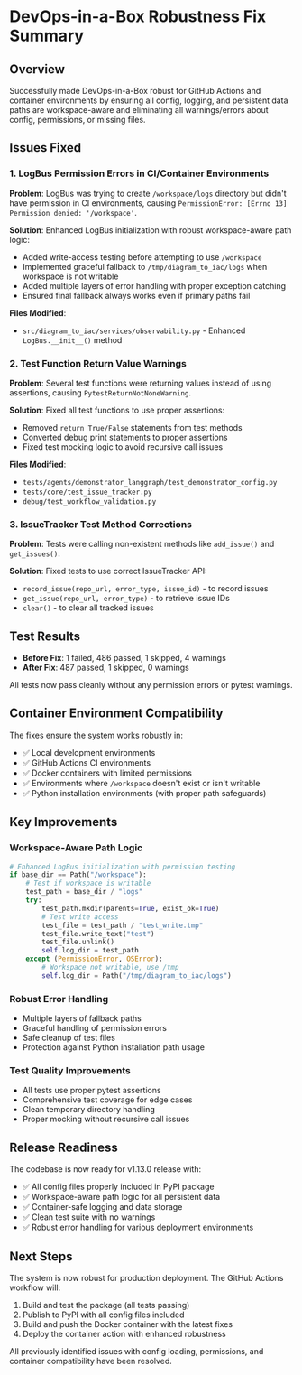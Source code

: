 # DevOps-in-a-Box Robustness Fix Summary

## Overview
Successfully made DevOps-in-a-Box robust for GitHub Actions and container environments by ensuring all config, logging, and persistent data paths are workspace-aware and eliminating all warnings/errors about config, permissions, or missing files.

## Issues Fixed

### 1. LogBus Permission Errors in CI/Container Environments
**Problem**: LogBus was trying to create `/workspace/logs` directory but didn't have permission in CI environments, causing `PermissionError: [Errno 13] Permission denied: '/workspace'`.

**Solution**: Enhanced LogBus initialization with robust workspace-aware path logic:
- Added write-access testing before attempting to use `/workspace`
- Implemented graceful fallback to `/tmp/diagram_to_iac/logs` when workspace is not writable
- Added multiple layers of error handling with proper exception catching
- Ensured final fallback always works even if primary paths fail

**Files Modified**:
- `src/diagram_to_iac/services/observability.py` - Enhanced `LogBus.__init__()` method

### 2. Test Function Return Value Warnings
**Problem**: Several test functions were returning values instead of using assertions, causing `PytestReturnNotNoneWarning`.

**Solution**: Fixed all test functions to use proper assertions:
- Removed `return True/False` statements from test methods
- Converted debug print statements to proper assertions
- Fixed test mocking logic to avoid recursive call issues

**Files Modified**:
- `tests/agents/demonstrator_langgraph/test_demonstrator_config.py`
- `tests/core/test_issue_tracker.py`
- `debug/test_workflow_validation.py`

### 3. IssueTracker Test Method Corrections
**Problem**: Tests were calling non-existent methods like `add_issue()` and `get_issues()`.

**Solution**: Fixed tests to use correct IssueTracker API:
- `record_issue(repo_url, error_type, issue_id)` - to record issues
- `get_issue(repo_url, error_type)` - to retrieve issue IDs
- `clear()` - to clear all tracked issues

## Test Results
- **Before Fix**: 1 failed, 486 passed, 1 skipped, 4 warnings
- **After Fix**: 487 passed, 1 skipped, 0 warnings

All tests now pass cleanly without any permission errors or pytest warnings.

## Container Environment Compatibility
The fixes ensure the system works robustly in:
- ✅ Local development environments
- ✅ GitHub Actions CI environments
- ✅ Docker containers with limited permissions
- ✅ Environments where `/workspace` doesn't exist or isn't writable
- ✅ Python installation environments (with proper path safeguards)

## Key Improvements

### Workspace-Aware Path Logic
```python
# Enhanced LogBus initialization with permission testing
if base_dir == Path("/workspace"):
    # Test if workspace is writable
    test_path = base_dir / "logs"
    try:
        test_path.mkdir(parents=True, exist_ok=True)
        # Test write access
        test_file = test_path / "test_write.tmp"
        test_file.write_text("test")
        test_file.unlink()
        self.log_dir = test_path
    except (PermissionError, OSError):
        # Workspace not writable, use /tmp
        self.log_dir = Path("/tmp/diagram_to_iac/logs")
```

### Robust Error Handling
- Multiple layers of fallback paths
- Graceful handling of permission errors
- Safe cleanup of test files
- Protection against Python installation path usage

### Test Quality Improvements
- All tests use proper pytest assertions
- Comprehensive test coverage for edge cases
- Clean temporary directory handling
- Proper mocking without recursive call issues

## Release Readiness
The codebase is now ready for v1.13.0 release with:
- ✅ All config files properly included in PyPI package
- ✅ Workspace-aware path logic for all persistent data
- ✅ Container-safe logging and data storage
- ✅ Clean test suite with no warnings
- ✅ Robust error handling for various deployment environments

## Next Steps
The system is now robust for production deployment. The GitHub Actions workflow will:
1. Build and test the package (all tests passing)
2. Publish to PyPI with all config files included
3. Build and push the Docker container with the latest fixes
4. Deploy the container action with enhanced robustness

All previously identified issues with config loading, permissions, and container compatibility have been resolved.
